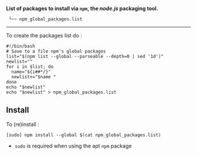 **List of packages to install via `npm`, the *node.js* packaging tool.**

     └── npm_global_packages.list

---

To create the packages list do :

```shell
#!/bin/bash
# Save to a file npm's global packages
list="$(npm list --global --parseable --depth=0 | sed '1d')"
newlist=""
for i in $list; do
  name="${i##*/}"
  newlist+="$name "
done
echo "$newlist"
echo "$newlist" > npm_global_packages.list
```

## Install

To (re)install :

```shell
[sudo] npm install --global $(cat npm_global_packages.list)
```

 - `sudo` is required when using the apt `npm` package
